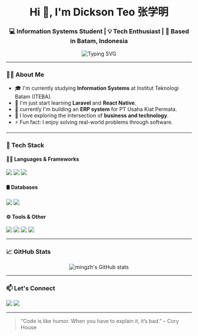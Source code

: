 <h1 align="center">Hi 👋, I'm Dickson Teo 张学明</h1>
<h3 align="center">💻 Information Systems Student | 💡 Tech Enthusiast | 📍 Based in Batam, Indonesia</h3>

<p align="center">
  <img src="https://readme-typing-svg.demolab.com?font=Fira+Code&pause=1000&color=0AE6E6&center=true&width=435&lines=Welcome+to+my+GitHub!;I'm+an+Information+Systems+Student;Currently+learning+Laravel%2C+Flutter+%26+React+Native" alt="Typing SVG" />
</p>

---

### 👨‍🎓 About Me
- 🎓 I'm currently studying **Information Systems** at Institut Teknologi Batam (ITEBA).
- 🧠 I'm just start learning **Laravel** and **React Native**.
- 🔭 currently I'm building an **ERP system** for PT Usaha Kiat Permata.
- 🌱 I love exploring the intersection of **business and technology**.
- ⚡ Fun fact: I enjoy solving real-world problems through software.

---

### 💼 Tech Stack
#### 👨‍💻 Languages & Frameworks
<p>
  <img src="https://img.shields.io/badge/PHP-777BB4?style=for-the-badge&logo=php&logoColor=white"/>
  <img src="https://img.shields.io/badge/Laravel-E34F26?style=for-the-badge&logo=laravel&logoColor=white"/>
  <img src="https://img.shields.io/badge/React_Native-61DAFB?style=for-the-badge&logo=react&logoColor=black"/>
</p>

#### 🛢️ Databases
<p>
  <img src="https://img.shields.io/badge/MySQL-4479A1?style=for-the-badge&logo=mysql&logoColor=white"/>
  <img src="https://img.shields.io/badge/PostgreSQL-336791?style=for-the-badge&logo=postgresql&logoColor=white"/>
</p>

#### ⚙️ Tools & Other
<p>
  <img src="https://img.shields.io/badge/Git-F05032?style=for-the-badge&logo=git&logoColor=white"/>
  <img src="https://img.shields.io/badge/GitHub-181717?style=for-the-badge&logo=github&logoColor=white"/>
  <img src="https://img.shields.io/badge/VSCode-007ACC?style=for-the-badge&logo=visual-studio-code&logoColor=white"/>
  <img src="https://img.shields.io/badge/Figma-F24E1E?style=for-the-badge&logo=figma&logoColor=white"/>
</p>

---

### 📈 GitHub Stats
<p align="center">
  <img src="https://github-readme-stats.vercel.app/api?username=mingzh&show_icons=true&theme=tokyonight" alt="mingzh's GitHub stats"/>
  <br>
  <!-- <img src="https://github-readme-streak-stats.herokuapp.com/?user=mingzh&theme=tokyonight" alt="GitHub Streak"/> -->
</p>

---

### 📫 Let's Connect
<p>
  <a href="mailto:dcksnteo@gmail.com"><img src="https://img.shields.io/badge/Email-D14836?style=for-the-badge&logo=gmail&logoColor=white"/></a>
  <a href="https://www.linkedin.com/in/dickson-teo-22949223a/"><img src="https://img.shields.io/badge/LinkedIn-0A66C2?style=for-the-badge&logo=linkedin&logoColor=white"/></a>
</p>

---

> “Code is like humor. When you have to explain it, it’s bad.” – Cory House

